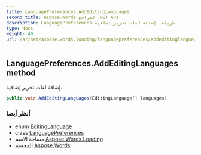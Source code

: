 ```yaml
---
title: LanguagePreferences.AddEditingLanguages
second_title: Aspose.Words لمراجع .NET API
description: LanguagePreferences طريقة. إضافة لغات تحرير إضافية.
type: docs
weight: 40
url: /ar/net/aspose.words.loading/languagepreferences/addeditinglanguages/
---
```

## LanguagePreferences.AddEditingLanguages method

إضافة لغات تحرير إضافية.

```csharp
public void AddEditingLanguages(EditingLanguage[] languages)
```

### أنظر أيضا

* enum [EditingLanguage](../../editinglanguage/)
* class [LanguagePreferences](../)
* مساحة الاسم [Aspose.Words.Loading](../../languagepreferences/)
* المجسم [Aspose.Words](../../../)



